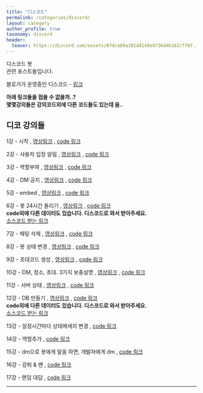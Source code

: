 ```yaml
---
title: "디스코드"
permalink: /categories/discord/
layout: category
author_profile: true
taxonomy: discord
header:
  teaser: https://discord.com/assets/07dca80a102d4149e9736d4b162cff6f.ico
---
```


디스코드 봇  
관련 포스트들입니다.

블로거가 운영중인 디스코드 - [링크](https://discord.gg/c7V8BY4)

**아래 링크들을 접을 수 없을까..?**  
**몇몇강의들은 강의코드외에 다른 코드들도 있는데 음..**

## 디코 강의들

1강 - 시작 , 
[영상링크](https://youtu.be/UvRuQqZUDk8) , 
[code 링크](https://github.com/withadoctor/nodejsbot/blob/master/1강코드.js)

2강 - 사용자 입장 알림 , 
[영상링크](https://youtu.be/SB0w8NGkcGI) , 
[code 링크](https://github.com/withadoctor/nodejsbot/blob/master/2강코드.js)

3강 - 역할부여 , 
[영상링크](https://youtu.be/NIL6Ghp-Lj8) , 
[code 링크](https://github.com/withadoctor/nodejsbot/blob/master/3강코드.js)

4강 - DM 공지 , 
[영상링크](https://youtu.be/WJLhfyLPdEQ) , 
[code 링크](https://github.com/withadoctor/nodejsbot/blob/master/4강코드.js)

5강 - embed , 
[영상링크](https://youtu.be/YieUOmUKwD8) , 
[code 링크](https://github.com/withadoctor/nodejsbot/blob/master/5강코드.js)

6강 - 봇 24시간 돌리기 , 
[영상링크](https://youtu.be/3pdWYPYU2gc) , 
[code 링크](https://github.com/withadoctor/nodejsbot/blob/master/6강코드.js)  
**code외에 다른 데이터도 있습니다. 디스코드로 와서 받아주세요.**  
[소스코드 받는 링크](https://discord.gg/534AK74)

7강 - 채팅 삭제 , 
[영상링크](https://youtu.be/K-MFODWcH1U) , 
[code 링크](https://github.com/withadoctor/nodejsbot/blob/master/7강코드.js)

8강 - 봇 상태 변경 , 
[영상링크](https://youtu.be/GE508lALUg4) , 
[code 링크](https://github.com/withadoctor/nodejsbot/blob/master/8강코드.js)

9강 - 초대코드 생성 , 
[영상링크](https://youtu.be/4CbxbIlO5W4) , 
[code 링크](https://github.com/withadoctor/nodejsbot/blob/master/9강코드.js)

10강 - DM, 청소, 초대. 3가지 보충설명 , 
[영상링크](https://youtu.be/KY6CPahR1jc) , 
[code 링크](https://github.com/withadoctor/nodejsbot/blob/master/10강코드.js)

11강 - 서버 상태 , 
[영상링크](https://youtu.be/4KV8Ac7Tqg0) , 
[code 링크](https://github.com/withadoctor/nodejsbot/blob/master/11강코드.js)

12강 - DB 만들기 , 
[영상링크](https://youtu.be/M9Kr6YsDah4) , 
[code 링크](https://github.com/withadoctor/nodejsbot/blob/master/12강코드.js)  
**code외에 다른 데이터도 있습니다. 디스코드로 와서 받아주세요.**  
[소스코드 받는 링크](https://discord.gg/534AK74)

13강 - 일정시간마다 상태메세지 변경 , 
[code 링크](https://github.com/withadoctor/nodejsbot/blob/master/13강코드.js)

14강 - 역할추가 , 
[code 링크](https://github.com/withadoctor/nodejsbot/blob/master/14강코드.js)

15강 - dm으로 봇에게 말을 하면, 개발자에게 dm , 
[code 링크](https://github.com/withadoctor/nodejsbot/blob/master/15강코드.js)

16강 - 강퇴 & 밴 , 
[code 링크](https://github.com/withadoctor/nodejsbot/blob/master/16강코드.js)

17강 - 랜덤 대답 , 
[code 링크](https://github.com/withadoctor/nodejsbot/blob/master/17강코드.js)
* * *
